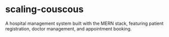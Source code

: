 # scaling-couscous
A hospital management system built with the MERN stack, featuring patient registration, doctor management, and appointment booking.
